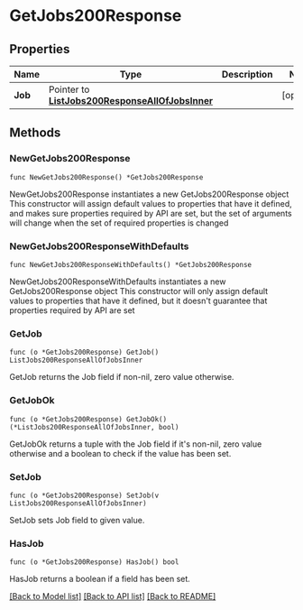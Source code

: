 # GetJobs200Response

## Properties

Name | Type | Description | Notes
------------ | ------------- | ------------- | -------------
**Job** | Pointer to [**ListJobs200ResponseAllOfJobsInner**](ListJobs200ResponseAllOfJobsInner.md) |  | [optional] 

## Methods

### NewGetJobs200Response

`func NewGetJobs200Response() *GetJobs200Response`

NewGetJobs200Response instantiates a new GetJobs200Response object
This constructor will assign default values to properties that have it defined,
and makes sure properties required by API are set, but the set of arguments
will change when the set of required properties is changed

### NewGetJobs200ResponseWithDefaults

`func NewGetJobs200ResponseWithDefaults() *GetJobs200Response`

NewGetJobs200ResponseWithDefaults instantiates a new GetJobs200Response object
This constructor will only assign default values to properties that have it defined,
but it doesn't guarantee that properties required by API are set

### GetJob

`func (o *GetJobs200Response) GetJob() ListJobs200ResponseAllOfJobsInner`

GetJob returns the Job field if non-nil, zero value otherwise.

### GetJobOk

`func (o *GetJobs200Response) GetJobOk() (*ListJobs200ResponseAllOfJobsInner, bool)`

GetJobOk returns a tuple with the Job field if it's non-nil, zero value otherwise
and a boolean to check if the value has been set.

### SetJob

`func (o *GetJobs200Response) SetJob(v ListJobs200ResponseAllOfJobsInner)`

SetJob sets Job field to given value.

### HasJob

`func (o *GetJobs200Response) HasJob() bool`

HasJob returns a boolean if a field has been set.


[[Back to Model list]](../README.md#documentation-for-models) [[Back to API list]](../README.md#documentation-for-api-endpoints) [[Back to README]](../README.md)


